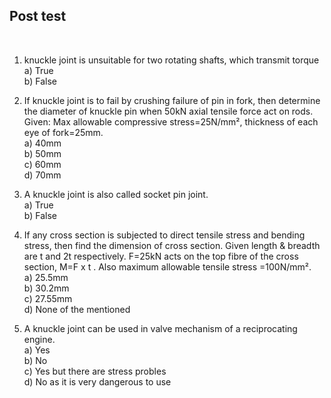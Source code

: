 ## Post test
<br>

1) knuckle joint is unsuitable for two rotating shafts, which transmit torque<br>
a) True<br>
b) False<br>

2) If knuckle joint is to fail by crushing failure of pin in fork, then determine the diameter of knuckle pin when 50kN axial tensile force act on rods. Given: Max allowable compressive stress=25N/mm², thickness of each eye of fork=25mm.<br>
a) 40mm<br>
b) 50mm<br>
c) 60mm<br>
d) 70mm<br>

3) A knuckle joint is also called socket pin joint.<br>
a) True<br>
b) False<br>

4) If any cross section is subjected to direct tensile stress and bending stress, then find the dimension of cross section. Given length & breadth are t and 2t respectively. F=25kN acts on the top fibre of the cross section, M=F x t . Also maximum allowable tensile stress =100N/mm².<br>
a) 25.5mm<br>
b) 30.2mm<br>
c) 27.55mm<br>
d) None of the mentioned<br>

5) A knuckle joint can be used in valve mechanism of a reciprocating engine.<br>
a) Yes<br>
b) No<br>
c) Yes but there are stress probles<br>
d) No as it is very dangerous to use<br>

